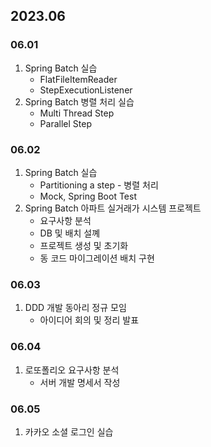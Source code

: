 ## 2023.06
### 06.01
1. Spring Batch 실습
   + FlatFileItemReader
   + StepExecutionListener
2. Spring Batch 병렬 처리 실습
   + Multi Thread Step
   + Parallel Step
### 06.02
1. Spring Batch 실습
   + Partitioning a step - 병렬 처리
   + Mock, Spring Boot Test
2. Spring Batch 아파트 실거래가 시스템 프로젝트
   + 요구사항 분석
   + DB 및 배치 설꼐
   + 프로젝트 생성 및 초기화
   + 동 코드 마이그레이션 배치 구현
### 06.03
1. DDD 개발 동아리 정규 모임
   + 아이디어 회의 및 정리 발표
### 06.04
1. 로또폴리오 요구사항 분석
   + 서버 개발 명세서 작성
### 06.05
1. 카카오 소셜 로그인 실습